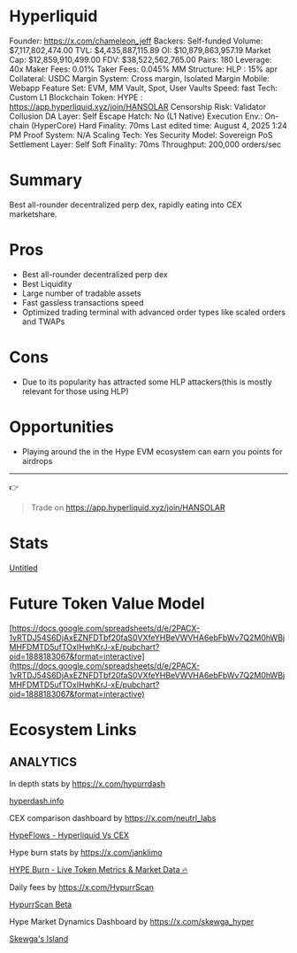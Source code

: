 # Hyperliquid

Founder: https://x.com/chameleon_jeff
Backers: Self-funded
Volume: $7,117,802,474.00
TVL: $4,435,887,115.89
OI: $10,879,863,957.19
Market Cap: $12,859,910,499.00
FDV: $38,522,562,765.00
Pairs: 180
Leverage: 40x
Maker Fees: 0.01%
Taker Fees: 0.045%
MM Structure: HLP : 15% apr
Collateral: USDC
Margin System: Cross margin, Isolated Margin
Mobile: Webapp
Feature Set: EVM, MM Vault, Spot, User Vaults
Speed: fast
Tech: Custom L1 Blockchain
Token: HYPE
: https://app.hyperliquid.xyz/join/HANSOLAR
Censorship Risk: Validator Collusion
DA Layer: Self
Escape Hatch: No (L1 Native)
Execution Env.: On-chain (HyperCore)
Hard Finality: 70ms
Last edited time: August 4, 2025 1:24 PM
Proof System: N/A
Scaling Tech: Yes
Security Model: Sovereign PoS
Settlement Layer: Self
Soft Finality: 70ms
Throughput: 200,000 orders/sec

# Summary

Best all-rounder decentralized perp dex, rapidly eating into CEX marketshare.

# Pros

- Best all-rounder decentralized perp dex
- Best Liquidity
- Large number of tradable assets
- Fast gassless transactions speed
- Optimized trading terminal with advanced order types like scaled orders and TWAPs

# Cons

- Due to its popularity has attracted some HLP attackers(this is mostly relevant for those using HLP)

# Opportunities

- Playing around the in the Hype EVM ecosystem can earn you points for airdrops

---

<aside>
👉

> Trade on https://app.hyperliquid.xyz/join/HANSOLAR
> 
</aside>

# Stats

[Untitled](Hyperliquid%202450ef85b75881419f15f6dcb922923a/Untitled%202450ef85b758814abe51c414bd06e5f8.csv)

# Future Token Value Model

[https://docs.google.com/spreadsheets/d/e/2PACX-1vRTDJ54S6DjAxEZNFDTbf20faS0VXfeYHBeVWVHA6ebFbWv7Q2M0hWBjMHFDMTD5ufTOxIHwhKrJ-xE/pubchart?oid=1888183067&format=interactive](https://docs.google.com/spreadsheets/d/e/2PACX-1vRTDJ54S6DjAxEZNFDTbf20faS0VXfeYHBeVWVHA6ebFbWv7Q2M0hWBjMHFDMTD5ufTOxIHwhKrJ-xE/pubchart?oid=1888183067&format=interactive)

# Ecosystem Links

## ANALYTICS

In depth stats by https://x.com/hypurrdash

[hyperdash.info](https://hyperdash.info/)

CEX comparison dashboard by https://x.com/neutrl_labs

[HypeFlows - Hyperliquid Vs CEX](https://hypeflows.com/)

Hype burn stats by https://x.com/janklimo

[HYPE Burn - Live Token Metrics & Market Data 🔥](https://www.hypeburn.fun/)

Daily fees by https://x.com/HypurrScan

[HypurrScan Beta](https://hypurrscan.io/dashboard)

Hype Market Dynamics Dashboard by https://x.com/skewga_hyper

[Skewga's Island](https://www.skewga.com/hyperliquid)